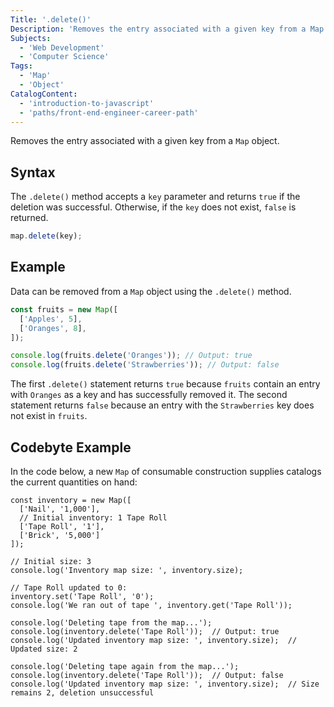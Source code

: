 ```yaml
---
Title: '.delete()'
Description: 'Removes the entry associated with a given key from a Map object.'
Subjects:
  - 'Web Development'
  - 'Computer Science'
Tags:
  - 'Map'
  - 'Object'
CatalogContent:
  - 'introduction-to-javascript'
  - 'paths/front-end-engineer-career-path'
---
```


Removes the entry associated with a given key from a `Map` object.

## Syntax

The `.delete()` method accepts a `key` parameter and returns `true` if the deletion was successful. Otherwise, if the `key` does not exist, `false` is returned.

```js
map.delete(key);
```

## Example

Data can be removed from a `Map` object using the `.delete()` method.

```js
const fruits = new Map([
  ['Apples', 5],
  ['Oranges', 8],
]);

console.log(fruits.delete('Oranges')); // Output: true
console.log(fruits.delete('Strawberries')); // Output: false
```

The first `.delete()` statement returns `true` because `fruits` contain an entry with `Oranges` as a key and has successfully removed it. The second statement returns `false` because an entry with the `Strawberries` key does not exist in `fruits`.

## Codebyte Example

In the code below, a new `Map` of consumable construction supplies catalogs the current quantities on hand:

```codebyte/js
const inventory = new Map([
  ['Nail', '1,000'],
  // Initial inventory: 1 Tape Roll
  ['Tape Roll', '1'],
  ['Brick', '5,000']
]);

// Initial size: 3
console.log('Inventory map size: ', inventory.size);

// Tape Roll updated to 0:
inventory.set('Tape Roll', '0');
console.log('We ran out of tape ', inventory.get('Tape Roll'));

console.log('Deleting tape from the map...');
console.log(inventory.delete('Tape Roll'));  // Output: true
console.log('Updated inventory map size: ', inventory.size);  // Updated size: 2

console.log('Deleting tape again from the map...');
console.log(inventory.delete('Tape Roll'));  // Output: false
console.log('Updated inventory map size: ', inventory.size);  // Size remains 2, deletion unsuccessful
```

